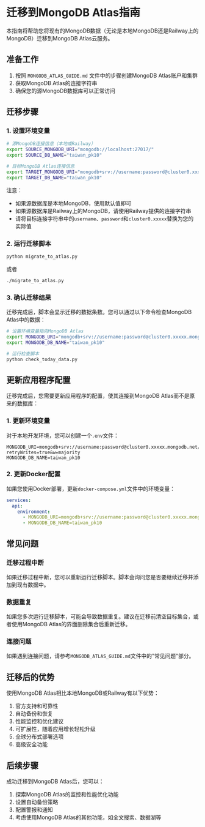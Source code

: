 # 迁移到MongoDB Atlas指南

本指南将帮助您将现有的MongoDB数据（无论是本地MongoDB还是Railway上的MongoDB）迁移到MongoDB Atlas云服务。

## 准备工作

1. 按照 `MONGODB_ATLAS_GUIDE.md` 文件中的步骤创建MongoDB Atlas账户和集群
2. 获取MongoDB Atlas的连接字符串
3. 确保您的源MongoDB数据库可以正常访问

## 迁移步骤

### 1. 设置环境变量

```bash
# 源MongoDB连接信息（本地或Railway）
export SOURCE_MONGODB_URI="mongodb://localhost:27017/"
export SOURCE_DB_NAME="taiwan_pk10"

# 目标MongoDB Atlas连接信息
export TARGET_MONGODB_URI="mongodb+srv://username:password@cluster0.xxxxx.mongodb.net/taiwan_pk10?retryWrites=true&w=majority"
export TARGET_DB_NAME="taiwan_pk10"
```

注意：
- 如果源数据库是本地MongoDB，使用默认值即可
- 如果源数据库是Railway上的MongoDB，请使用Railway提供的连接字符串
- 请将目标连接字符串中的`username`、`password`和`cluster0.xxxxx`替换为您的实际值

### 2. 运行迁移脚本

```bash
python migrate_to_atlas.py
```

或者

```bash
./migrate_to_atlas.py
```

### 3. 确认迁移结果

迁移完成后，脚本会显示迁移的数据条数。您可以通过以下命令检查MongoDB Atlas中的数据：

```bash
# 设置环境变量指向MongoDB Atlas
export MONGODB_URI="mongodb+srv://username:password@cluster0.xxxxx.mongodb.net/taiwan_pk10?retryWrites=true&w=majority"
export MONGODB_DB_NAME="taiwan_pk10"

# 运行检查脚本
python check_today_data.py
```

## 更新应用程序配置

迁移完成后，您需要更新应用程序的配置，使其连接到MongoDB Atlas而不是原来的数据库：

### 1. 更新环境变量

对于本地开发环境，您可以创建一个`.env`文件：

```
MONGODB_URI=mongodb+srv://username:password@cluster0.xxxxx.mongodb.net/taiwan_pk10?retryWrites=true&w=majority
MONGODB_DB_NAME=taiwan_pk10
```

### 2. 更新Docker配置

如果您使用Docker部署，更新`docker-compose.yml`文件中的环境变量：

```yaml
services:
  api:
    environment:
      - MONGODB_URI=mongodb+srv://username:password@cluster0.xxxxx.mongodb.net/taiwan_pk10?retryWrites=true&w=majority
      - MONGODB_DB_NAME=taiwan_pk10
```

## 常见问题

### 迁移过程中断

如果迁移过程中断，您可以重新运行迁移脚本。脚本会询问您是否要继续迁移并添加到现有数据中。

### 数据重复

如果您多次运行迁移脚本，可能会导致数据重复。建议在迁移前清空目标集合，或者使用MongoDB Atlas的界面删除集合后重新迁移。

### 连接问题

如果遇到连接问题，请参考`MONGODB_ATLAS_GUIDE.md`文件中的"常见问题"部分。

## 迁移后的优势

使用MongoDB Atlas相比本地MongoDB或Railway有以下优势：

1. 官方支持和可靠性
2. 自动备份和恢复
3. 性能监控和优化建议
4. 可扩展性，随着应用增长轻松升级
5. 全球分布式部署选项
6. 高级安全功能

## 后续步骤

成功迁移到MongoDB Atlas后，您可以：

1. 探索MongoDB Atlas的监控和性能优化功能
2. 设置自动备份策略
3. 配置警报和通知
4. 考虑使用MongoDB Atlas的其他功能，如全文搜索、数据湖等